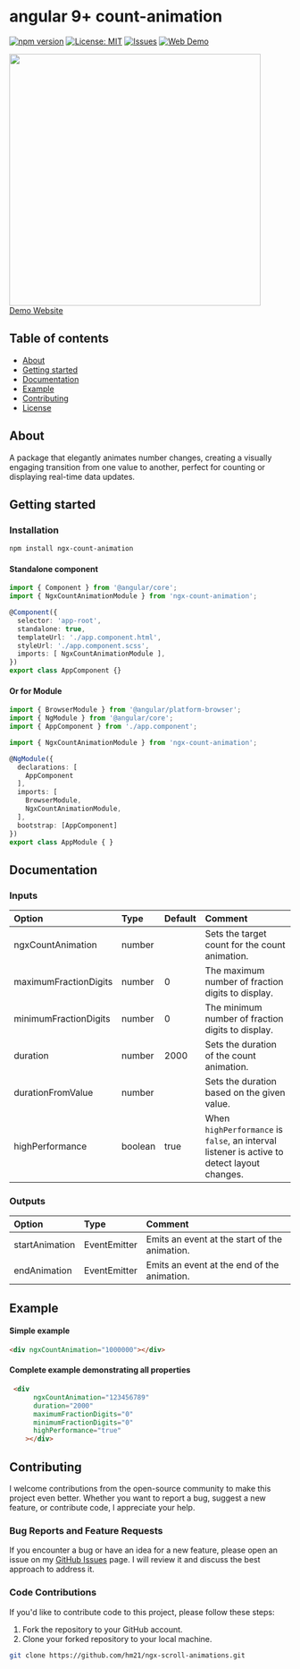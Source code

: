 <h1>angular 9+ count-animation</h1>

<div>

[![npm version](https://badge.fury.io/js/ngx-count-animation.svg)](https://badge.fury.io/js/ngx-count-animation)
[![License: MIT](https://img.shields.io/badge/License-MIT-yellow.svg)](https://opensource.org/licenses/MIT)
[![Issues](https://img.shields.io/github/issues/hm21/ngx-count-animation)](https://github.com/hm21/ngx-count-animation/issues)
[![Web Demo](https://img.shields.io/badge/web-demo---?&color=0f7dff)](https://ngx-hm21.web.app/count-animation)
</div>


<a href="https://ngx-hm21.web.app/count-animation">
    <img src="https://github.com/hm21/pro_image_editor/blob/stable/assets/showcase.gif?raw=true" width=450 />
      <br/>
      Demo Website
</a>

## Table of contents

- [About](#about)
- [Getting started](#getting-started)
- [Documentation](#documentation)
- [Example](#example)
- [Contributing](#contributing)
- [License](LICENSE)


<h2>About</h2>

A package that elegantly animates number changes, creating a visually engaging transition from one value to another, perfect for counting or displaying real-time data updates.

<h2>Getting started</h2>

### Installation

```sh
npm install ngx-count-animation
```

#### Standalone component
```typescript
import { Component } from '@angular/core';
import { NgxCountAnimationModule } from 'ngx-count-animation';

@Component({
  selector: 'app-root',
  standalone: true,
  templateUrl: './app.component.html',
  styleUrl: './app.component.scss',
  imports: [ NgxCountAnimationModule ],
})
export class AppComponent {}
```

#### Or for Module
```typescript
import { BrowserModule } from '@angular/platform-browser';
import { NgModule } from '@angular/core';
import { AppComponent } from './app.component';

import { NgxCountAnimationModule } from 'ngx-count-animation';

@NgModule({
  declarations: [
    AppComponent
  ],
  imports: [
    BrowserModule,
    NgxCountAnimationModule,
  ],
  bootstrap: [AppComponent]
})
export class AppModule { }
```


<h2>Documentation</h2>

### Inputs

| Option                   | Type    | Default | Comment                                                                                              |
| :----------------------- | :------ | :------ | :--------------------------------------------------------------------------------------------------- |
| ngxCountAnimation        | number  |         | Sets the target count for the count animation.                                                       |
| maximumFractionDigits    | number  | 0       | The maximum number of fraction digits to display.                                                    |
| minimumFractionDigits    | number  | 0       | The minimum number of fraction digits to display.                                                    |
| duration                 | number  | 2000    | Sets the duration of the count animation.                                                            |
| durationFromValue        | number  |         | Sets the duration based on the given value.                                                          |
| highPerformance          | boolean | true    | When `highPerformance` is `false`, an interval listener is active to detect layout changes.          |


### Outputs
| Option          | Type               | Comment                                       |
|:----------------|:-------------------|:----------------------------------------------|
| startAnimation  | EventEmitter<void> | Emits an event at the start of the animation. |
| endAnimation    | EventEmitter<void> | Emits an event at the end of the animation.   |


<h2>Example</h2>

#### Simple example
```html
<div ngxCountAnimation="1000000"></div>
```

#### Complete example demonstrating all properties
```html
 <div
      ngxCountAnimation="123456789"
      duration="2000"
      maximumFractionDigits="0"
      minimumFractionDigits="0"
      highPerformance="true"
    ></div>
```

## Contributing

I welcome contributions from the open-source community to make this project even better. Whether you want to report a bug, suggest a new feature, or contribute code, I appreciate your help.

### Bug Reports and Feature Requests

If you encounter a bug or have an idea for a new feature, please open an issue on my [GitHub Issues](https://github.com/hm21/ngx-count-animation/issues) page. I will review it and discuss the best approach to address it.

### Code Contributions

If you'd like to contribute code to this project, please follow these steps:

1. Fork the repository to your GitHub account.
2. Clone your forked repository to your local machine.

```bash
git clone https://github.com/hm21/ngx-scroll-animations.git
```
